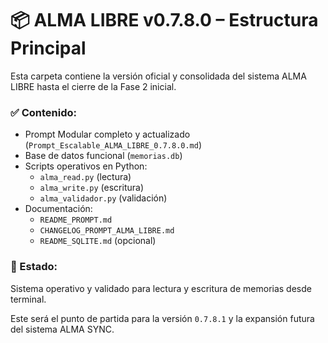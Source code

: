 
# 📦 ALMA LIBRE v0.7.8.0 – Estructura Principal

Esta carpeta contiene la versión oficial y consolidada del sistema ALMA LIBRE hasta el cierre de la Fase 2 inicial.

### ✅ Contenido:

- Prompt Modular completo y actualizado (`Prompt_Escalable_ALMA_LIBRE_0.7.8.0.md`)
- Base de datos funcional (`memorias.db`)
- Scripts operativos en Python:
  - `alma_read.py` (lectura)
  - `alma_write.py` (escritura)
  - `alma_validador.py` (validación)
- Documentación:
  - `README_PROMPT.md`
  - `CHANGELOG_PROMPT_ALMA_LIBRE.md`
  - `README_SQLITE.md` (opcional)

### 📌 Estado:
Sistema operativo y validado para lectura y escritura de memorias desde terminal.

Este será el punto de partida para la versión `0.7.8.1` y la expansión futura del sistema ALMA SYNC.

